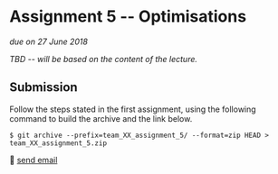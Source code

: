 # Assignment 5 -- Optimisations

*due on 27 June 2018*

*TBD -- will be based on the content of the lecture.*

## Submission

Follow the steps stated in the first assignment, using the following command to build the archive and the link below.

    $ git archive --prefix=team_XX_assignment_5/ --format=zip HEAD > team_XX_assignment_5.zip

:email: [send email](mailto:alexander.hirsch@uibk.ac.at?subject=703602%20-%20Assignment%205)
